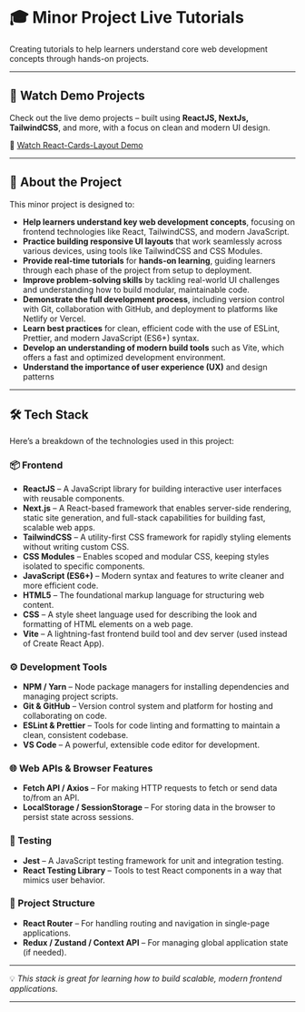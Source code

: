 # 🎓 Minor Project Live Tutorials

Creating tutorials to help learners understand core web development concepts through hands-on projects.

---

## 🚀 Watch Demo Projects

Check out the live demo projects – built using **ReactJS, NextJs, TailwindCSS**, and more, with a focus on clean and modern UI design.

🔗 [Watch React-Cards-Layout Demo](https://www.linkedin.com/posts/ram-3bb99a297_reactjs-tailwindcss-ux-activity-7320696223152144384-86sO/?utm_source=share&utm_medium=member_desktop&rcm=ACoAAEfe-r8Bfy4ftjq7Fnmq5pFKJOV-O0crV84)

---

## 📘 About the Project

This minor project is designed to:

- **Help learners understand key web development concepts**, focusing on frontend technologies like React, TailwindCSS, and modern JavaScript.
- **Practice building responsive UI layouts** that work seamlessly across various devices, using tools like TailwindCSS and CSS Modules.
- **Provide real-time tutorials** for **hands-on learning**, guiding learners through each phase of the project from setup to deployment.
- **Improve problem-solving skills** by tackling real-world UI challenges and understanding how to build modular, maintainable code.
- **Demonstrate the full development process**, including version control with Git, collaboration with GitHub, and deployment to platforms like Netlify or Vercel.
- **Learn best practices** for clean, efficient code with the use of ESLint, Prettier, and modern JavaScript (ES6+) syntax.
- **Develop an understanding of modern build tools** such as Vite, which offers a fast and optimized development environment.
- **Understand the importance of user experience (UX)** and design patterns

---

## 🛠️ Tech Stack

Here’s a breakdown of the technologies used in this project:

### 📦 Frontend

- **ReactJS** – A JavaScript library for building interactive user interfaces with reusable components.
- **Next.js** – A React-based framework that enables server-side rendering, static site generation, and full-stack capabilities for building fast, scalable web apps.
- **TailwindCSS** – A utility-first CSS framework for rapidly styling elements without writing custom CSS.
- **CSS Modules** – Enables scoped and modular CSS, keeping styles isolated to specific components.
- **JavaScript (ES6+)** – Modern syntax and features to write cleaner and more efficient code.
- **HTML5** – The foundational markup language for structuring web content.
- **CSS** – A style sheet language used for describing the look and formatting of HTML elements on a web page.
- **Vite** – A lightning-fast frontend build tool and dev server (used instead of Create React App).

### ⚙️ Development Tools

- **NPM / Yarn** – Node package managers for installing dependencies and managing project scripts.
- **Git & GitHub** – Version control system and platform for hosting and collaborating on code.
- **ESLint & Prettier** – Tools for code linting and formatting to maintain a clean, consistent codebase.
- **VS Code** – A powerful, extensible code editor for development.

### 🌐 Web APIs & Browser Features

- **Fetch API / Axios** – For making HTTP requests to fetch or send data to/from an API.
- **LocalStorage / SessionStorage** – For storing data in the browser to persist state across sessions.

### 🧪 Testing

- **Jest** – A JavaScript testing framework for unit and integration testing.
- **React Testing Library** – Tools to test React components in a way that mimics user behavior.

### 📁 Project Structure

- **React Router** – For handling routing and navigation in single-page applications.
- **Redux / Zustand / Context API** – For managing global application state (if needed).


---

💡 *This stack is great for learning how to build scalable, modern frontend applications.*


---
